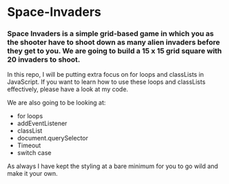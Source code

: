 # Space-Invaders

### Space Invaders is a simple grid-based game in which you as the shooter have to shoot down as many alien invaders before they get to you. We are going to build a 15 x 15 grid square with 20 invaders to shoot. 

In this repo, I will be putting extra focus on for loops and classLists in JavaScript. If you want to learn how to use these loops and classLists effectively, please have a look at my code.


We are also going to be looking at:
 * for loops
* addEventListener
* classList
* document.querySelector
* Timeout
* switch case

As always I have kept the styling at a bare minimum for you to go wild and make it your own.